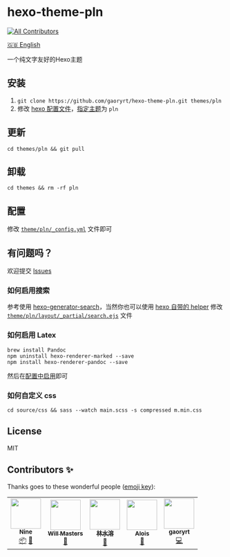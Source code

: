 # hexo-theme-pln
<!-- ALL-CONTRIBUTORS-BADGE:START - Do not remove or modify this section -->
[![All Contributors](https://img.shields.io/badge/all_contributors-5-orange.svg?style=flat-square)](#contributors-)
<!-- ALL-CONTRIBUTORS-BADGE:END -->
[🇬🇧 English](/README.md)

一个纯文字友好的Hexo主题

## 安装
1. `git clone https://github.com/gaoryrt/hexo-theme-pln.git themes/pln`
2. 修改 [hexo 配置文件](https://hexo.io/zh-cn/docs/configuration.html#%E6%89%A9%E5%B1%95)，[指定主题](https://hexo.io/docs/configuration.html#Extensions)为 `pln`

## 更新
`cd themes/pln && git pull`

## 卸载
`cd themes && rm -rf pln`

## 配置
修改 [`theme/pln/_config.yml`](https://github.com/gaoryrt/hexo-theme-pln/blob/master/_config.yml) 文件即可

## 有问题吗？
欢迎提交 [Issues](https://github.com/gaoryrt/hexo-theme-pln/issues)

### 如何启用搜索
参考使用 [hexo-generator-search](https://github.com/wzpan/hexo-generator-search)，当然你也可以使用 [hexo 自带的 helper](https://hexo.io/zh-cn/docs/helpers.html#search-form) 修改 [`theme/pln/layout/_partial/search.ejs`](https://github.com/gaoryrt/hexo-theme-pln/blob/master/layout/_partial/search.ejs) 文件

### 如何启用 Latex
```
brew install Pandoc
npm uninstall hexo-renderer-marked --save
npm install hexo-renderer-pandoc --save
```
然后在[配置中启用](https://github.com/gaoryrt/hexo-theme-pln/blob/beecf303914f4b4a76e22026bcc8c3b15c47b6fa/_config.yml#L17)即可

### 如何自定义 css
`cd source/css && sass --watch main.scss -s compressed m.min.css`

## License
MIT

## Contributors ✨

Thanks goes to these wonderful people ([emoji key](https://allcontributors.org/docs/en/emoji-key)):

<!-- ALL-CONTRIBUTORS-LIST:START - Do not remove or modify this section -->
<!-- prettier-ignore-start -->
<!-- markdownlint-disable -->
<table>
  <tr>
    <td align="center"><a href="http://ioliu.cn"><img src="https://avatars2.githubusercontent.com/u/10877162?v=4" width="70px;" alt=""/><br /><sub><b>Nine</b></sub></a><br /><a href="#platform-xCss" title="Packaging/porting to new platform">📦</a> <a href="#tool-xCss" title="Tools">🔧</a></td>
    <td align="center"><a href="https://github.com/willmasters"><img src="https://avatars0.githubusercontent.com/u/743296?v=4" width="70px;" alt=""/><br /><sub><b>Will Masters</b></sub></a><br /><a href="https://github.com/gaoryrt/hexo-theme-pln/issues?q=author%3Awillmasters" title="Bug reports">🐛</a></td>
    <td align="center"><a href="https://linshuirong.cn"><img src="https://avatars1.githubusercontent.com/u/16076993?v=4" width="70px;" alt=""/><br /><sub><b>林水溶</b></sub></a><br /><a href="https://github.com/gaoryrt/hexo-theme-pln/issues?q=author%3AshuiRong" title="Bug reports">🐛</a></td>
    <td align="center"><a href="http://aloisdg.github.io/"><img src="https://avatars2.githubusercontent.com/u/3449303?v=4" width="70px;" alt=""/><br /><sub><b>Alois</b></sub></a><br /><a href="https://github.com/gaoryrt/hexo-theme-pln/issues?q=author%3Aaloisdg" title="Bug reports">🐛</a></td>
    <td align="center"><a href="https://gaoryrt.com"><img src="https://avatars3.githubusercontent.com/u/5306513?v=4" width="70px;" alt=""/><br /><sub><b>gaoryrt</b></sub></a><br /><a href="https://github.com/gaoryrt/hexo-theme-pln/commits?author=gaoryrt" title="Code">💻</a></td>
  </tr>
</table>

<!-- markdownlint-enable -->
<!-- prettier-ignore-end -->
<!-- ALL-CONTRIBUTORS-LIST:END -->

